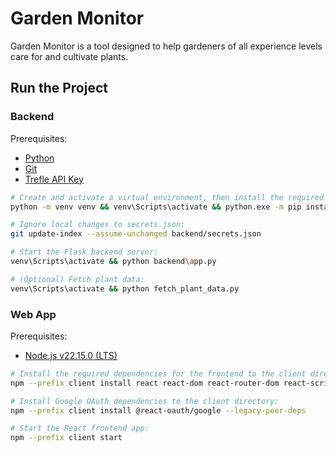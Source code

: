 # Garden Monitor

Garden Monitor is a tool designed to help gardeners of all experience levels care for and cultivate plants.

## Run the Project

### Backend

Prerequisites:
- [Python](https://www.python.org/)
- [Git](https://git-scm.com/)
- [Trefle API Key](https://trefle.io/)

```bash
# Create and activate a virtual environment, then install the required dependencies:
python -m venv venv && venv\Scripts\activate && python.exe -m pip install --upgrade pip && pip install requests flask-cors

# Ignore local changes to secrets.json:
git update-index --assume-unchanged backend/secrets.json

# Start the Flask backend server:
venv\Scripts\activate && python backend\app.py

# (Optional) Fetch plant data:
venv\Scripts\activate && python fetch_plant_data.py
```

### Web App

Prerequisites:
- [Node.js v22.15.0 (LTS)](https://nodejs.org)

```bash
# Install the required dependencies for the frontend to the client directory:
npm --prefix client install react react-dom react-router-dom react-scripts webpack@latest webpack-cli@latest

# Install Google OAuth dependencies to the client directory:
npm --prefix client install @react-oauth/google --legacy-peer-deps 

# Start the React frontend app:
npm --prefix client start
```
